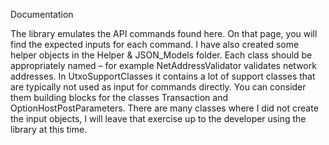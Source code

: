 Documentation

The library emulates the API commands found here. On that page, you will find the expected inputs for each command.  I have also created some helper objects in the Helper & JSON_Models folder. Each class should be appropriately named – for example NetAddressValidator validates network addresses. In UtxoSupportClasses it contains a lot of support classes that are typically not used as input for commands directly. You can consider them building blocks for the classes Transaction and OptionHostPostParameters.  There are many classes where I did not create the input objects, I will leave that exercise up to the developer using the library at this time. 
